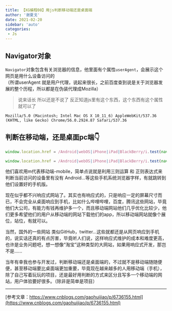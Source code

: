 ```yaml
---
title: 【XG编程08】用js判断移动端还是桌面端
author: '谢夏戈'
date: 2021-02-20
sidebar: 'auto'
categories:
 - Js
---
```





## Navigator对象

`Navigator`对象包含有关浏览器的信息，他里面有个属性`userAgent`，会展示这个网页是用什么设备访问的  
（所谓userAgent 就是用户代理，说起来很长，之前百度查到说是关于浏览器发展的整个历程，所以都是在伪装代理成Mozilla） 

>说来话长 所以还是不说了 反正知道js里有这个东西，这个东西有这个属性就可以了


`Mozilla/5.0 (Macintosh; Intel Mac OS X 10_11_6) AppleWebKit/537.36 (KHTML, like Gecko) Chrome/56.0.2924.87 Safari/537.36`

## 判断在移动端，还是桌面pc端👇
```js
window.location.href = /Android|webOS|iPhone|iPad|BlackBerry/i.test(navigator.userAgent) ? "https://y.music.163.com/m/" :  "https://music.163.com/";
```
```js
window.location.href = /Android|webOS|iPhone|iPad|BlackBerry/i.test(navigator.userAgent) ? "https://m.bilibili.com/" :  "https://www.bilibili.com/";
```

他们喜欢用m代表移动端-mobile，简单点说就是利用三则运算 和 正则表达式来判断当前访问的设备里有没有 Android...等这些手机系统浏览器字样，有就跳转到他们设置好的手机版。  

现在似乎都不兴响应式网站了。其实也有响应式的，只是响应一定的屏幕尺寸而已，不会完全从桌面响应到手机，比如什么哔哩哔哩，百度，腾讯这些网站，毕竟他们大公司，有能力有钱再维护多一个，而且移动端网站他们几乎优化比较少，他们更多希望他们的用户从移动端的网站下载他们的app，所以移动端网站就像个展位，站位，有就可以。

当然，国外的一些网站 类似GitHub，twitter...这些就都还是从网页响应到手机的，说实话还真的有点厉害，毕竟听人们说，这样响应式维护的成本和难度更高，也许是业务问题吧，想一想像“淘宝”这种类型的大网站，如果用响应式开发，那岂不是...... 

当年有幸我也参与开发过，判断移动端还是桌面端的，不过就不是移动端随随便便，甚至移动端要比桌面端更加重要，毕竟现在越来越多的人用移动端（手机），除了自己写着玩玩的项目，还是最好用判断的方式来区分且写多一个移动端的网站，用户体验要好很多。（除非是简单是项目）












---

[参考文章：https://www.cnblogs.com/gaohuijiao/p/6736155.html](https://www.cnblogs.com/gaohuijiao/p/6736155.html)
